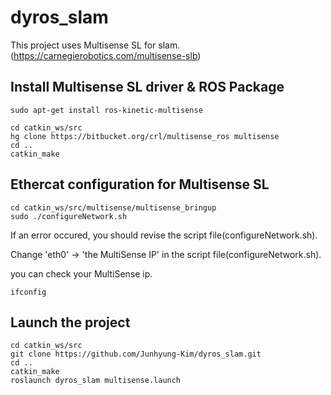 # dyros_slam

This project uses Multisense SL for slam. (https://carnegierobotics.com/multisense-slb)

## Install Multisense SL driver & ROS Package
```
sudo apt-get install ros-kinetic-multisense

cd catkin_ws/src
hg clone https://bitbucket.org/crl/multisense_ros multisense
cd ..
catkin_make
```

## Ethercat configuration for Multisense SL
```
cd catkin_ws/src/multisense/multisense_bringup
sudo ./configureNetwork.sh
```

If an error occured, you should revise the script file(configureNetwork.sh).

Change 'eth0' -> 'the MultiSense IP' in the script file(configureNetwork.sh).

you can check your MultiSense ip.
```
ifconfig
```

## Launch the project
```
cd catkin_ws/src
git clone https://github.com/Junhyung-Kim/dyros_slam.git
cd ..
catkin_make
roslaunch dyros_slam multisense.launch
```
